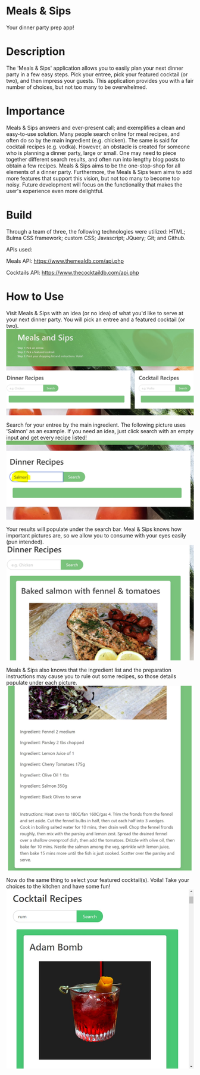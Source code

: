 # Meals & Sips
Your dinner party prep app!

# Description
The 'Meals & Sips' application allows you to easily plan your next dinner party in a few easy steps. Pick your entree, pick your featured cocktail (or two), and then impress your guests. This application provides you with a fair number of choices, but not too many to be overwhelmed.   

# Importance
Meals & Sips answers and ever-present call; and exemplifies a clean and easy-to-use solution. Many people search online for meal recipes, and often do so by the main ingredient (e.g. chicken). The same is said for cocktail recipes (e.g. vodka). However, an obstacle is created for someone who is planning a dinner party, large or small. One may need to piece together different search results, and often run into lengthy blog posts to obtain a few recipes. Meals & Sips aims to be the one-stop-shop for all elements of a dinner party. Furthermore, the Meals & Sips team aims to add more features that support this vision, but not too many to become too noisy. Future development will focus on the functionality that makes the user's experience even more delightful.

# Build 
Through a team of three, the following technologies were utilized: HTML; Bulma CSS framework; custom CSS; Javascript; JQuery; Git; and Github.

APIs used: 

Meals API: https://www.themealdb.com/api.php

Cocktails API: https://www.thecocktaildb.com/api.php

# How to Use

Visit Meals & Sips with an idea (or no idea) of what you'd like to serve at your next dinner party. You will pick an entree and a featured cocktail (or two).
<img src="./assets/screenshot1.jpg">

Search for your entree by the main ingredient. The following picture uses 'Salmon' as an example. If you need an idea, just click search with an empty input and get every recipe listed!
<img src="./assets/screenshot2.jpg">

Your results will populate under the search bar. Meal & Sips knows how important pictures are, so we allow you to consume with your eyes easily (pun intended). 
<img src="./assets/screenshot3.jpg">

Meals & Sips also knows that the ingredient list and the preparation instructions may cause you to rule out some recipes, so those details populate under each picture.
<img src="./assets/screenshot4.jpg">

Now do the same thing to select your featured cocktail(s). Voila! Take your choices to the kitchen and have some fun!
<img src="./assets/screenshot5.jpg">

